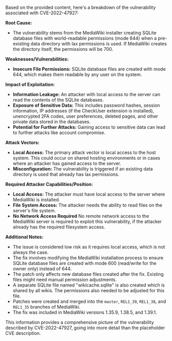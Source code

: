 Based on the provided content, here's a breakdown of the vulnerability associated with CVE-2022-47927:

**Root Cause:**
- The vulnerability stems from the MediaWiki installer creating SQLite database files with world-readable permissions (mode 644) when a pre-existing data directory with lax permissions is used. If MediaWiki creates the directory itself, the permissions will be 700.

**Weaknesses/Vulnerabilities:**
- **Insecure File Permissions:** SQLite database files are created with mode 644, which makes them readable by any user on the system.

**Impact of Exploitation:**
- **Information Leakage:** An attacker with local access to the server can read the contents of the SQLite databases.
- **Exposure of Sensitive Data:** This includes password hashes, session information, IP addresses (if the CheckUser extension is installed), unencrypted 2FA codes, user preferences, deleted pages, and other private data stored in the databases.
- **Potential for Further Attacks:** Gaining access to sensitive data can lead to further attacks like account compromise.

**Attack Vectors:**
- **Local Access:** The primary attack vector is local access to the host system. This could occur on shared hosting environments or in cases where an attacker has gained access to the server.
- **Misconfiguration:** The vulnerability is triggered if an existing data directory is used that already has lax permissions.

**Required Attacker Capabilities/Position:**
- **Local Access:** The attacker must have local access to the server where MediaWiki is installed.
- **File System Access:** The attacker needs the ability to read files on the server's file system.
- **No Network Access Required** No remote network access to the MediaWiki server is required to exploit this vulnerability, if the attacker already has the required filesystem access.

**Additional Notes:**
- The issue is considered low risk as it requires local access, which is not always the case.
- The fix involves modifying the MediaWiki installation process to ensure SQLite database files are created with mode 600 (read/write for the owner only) instead of 644.
- The patch only affects new database files created after the fix. Existing files might need manual permission adjustments.
- A separate SQLite file named "wikicache.sqlite" is also created which is shared by all wikis. The permissions also needed to be adjusted for this file.
- Patches were created and merged into the `master`, `REL1_39`, `REL1_38`, and `REL1_35` branches of MediaWiki.
- The fix was included in MediaWiki versions 1.35.9, 1.38.5, and 1.39.1.

This information provides a comprehensive picture of the vulnerability described by CVE-2022-47927, going into more detail than the placeholder CVE description.